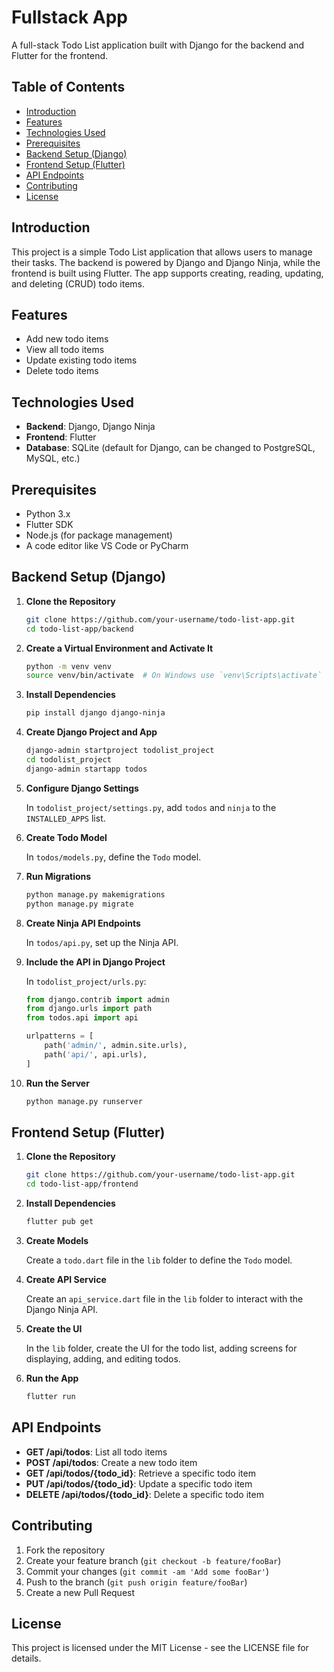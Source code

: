 # Fullstack App

A full-stack Todo List application built with Django for the backend and Flutter for the frontend.

## Table of Contents

- [Introduction](#introduction)
- [Features](#features)
- [Technologies Used](#technologies-used)
- [Prerequisites](#prerequisites)
- [Backend Setup (Django)](#backend-setup-django)
- [Frontend Setup (Flutter)](#frontend-setup-flutter)
- [API Endpoints](#api-endpoints)
- [Contributing](#contributing)
- [License](#license)

## Introduction

This project is a simple Todo List application that allows users to manage their tasks. The backend is powered by Django and Django Ninja, while the frontend is built using Flutter. The app supports creating, reading, updating, and deleting (CRUD) todo items.

## Features

- Add new todo items
- View all todo items
- Update existing todo items
- Delete todo items

## Technologies Used

- **Backend**: Django, Django Ninja
- **Frontend**: Flutter
- **Database**: SQLite (default for Django, can be changed to PostgreSQL, MySQL, etc.)

## Prerequisites

- Python 3.x
- Flutter SDK
- Node.js (for package management)
- A code editor like VS Code or PyCharm

## Backend Setup (Django)

1. **Clone the Repository**

    ```sh
    git clone https://github.com/your-username/todo-list-app.git
    cd todo-list-app/backend
    ```

2. **Create a Virtual Environment and Activate It**

    ```sh
    python -m venv venv
    source venv/bin/activate  # On Windows use `venv\Scripts\activate`
    ```

3. **Install Dependencies**

    ```sh
    pip install django django-ninja
    ```

4. **Create Django Project and App**

    ```sh
    django-admin startproject todolist_project
    cd todolist_project
    django-admin startapp todos
    ```

5. **Configure Django Settings**

    In `todolist_project/settings.py`, add `todos` and `ninja` to the `INSTALLED_APPS` list.

6. **Create Todo Model**

    In `todos/models.py`, define the `Todo` model.

7. **Run Migrations**

    ```sh
    python manage.py makemigrations
    python manage.py migrate
    ```

8. **Create Ninja API Endpoints**

    In `todos/api.py`, set up the Ninja API.

9. **Include the API in Django Project**

    In `todolist_project/urls.py`:

    ```python
    from django.contrib import admin
    from django.urls import path
    from todos.api import api

    urlpatterns = [
        path('admin/', admin.site.urls),
        path('api/', api.urls),
    ]
    ```

10. **Run the Server**

    ```sh
    python manage.py runserver
    ```

## Frontend Setup (Flutter)

1. **Clone the Repository**

    ```sh
    git clone https://github.com/your-username/todo-list-app.git
    cd todo-list-app/frontend
    ```

2. **Install Dependencies**

    ```sh
    flutter pub get
    ```

3. **Create Models**

    Create a `todo.dart` file in the `lib` folder to define the `Todo` model.

4. **Create API Service**

    Create an `api_service.dart` file in the `lib` folder to interact with the Django Ninja API.

5. **Create the UI**

    In the `lib` folder, create the UI for the todo list, adding screens for displaying, adding, and editing todos.

6. **Run the App**

    ```sh
    flutter run
    ```

## API Endpoints

- **GET /api/todos**: List all todo items
- **POST /api/todos**: Create a new todo item
- **GET /api/todos/{todo_id}**: Retrieve a specific todo item
- **PUT /api/todos/{todo_id}**: Update a specific todo item
- **DELETE /api/todos/{todo_id}**: Delete a specific todo item

## Contributing

1. Fork the repository
2. Create your feature branch (`git checkout -b feature/fooBar`)
3. Commit your changes (`git commit -am 'Add some fooBar'`)
4. Push to the branch (`git push origin feature/fooBar`)
5. Create a new Pull Request

## License

This project is licensed under the MIT License - see the LICENSE file for details.
